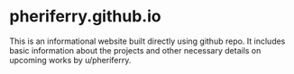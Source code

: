 # pheriferry.github.io
This is an informational website built directly using github repo. It includes basic information about the projects and other necessary details on upcoming works by u/pheriferry. 

